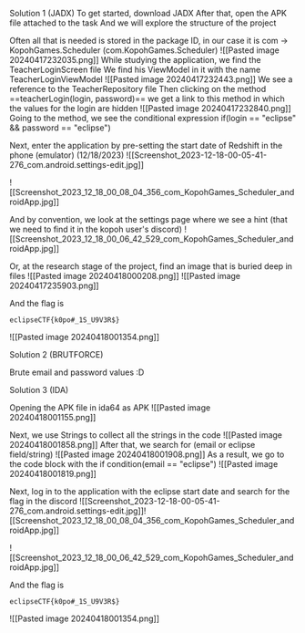 Solution 1 (JADX)
To get started, download JADX 
After that, open the APK file attached to the task
And we will explore the structure of the project

Often all that is needed is stored in the package ID, in our case it is com -> KopohGames.Scheduler (com.KopohGames.Scheduler)
![[Pasted image 20240417232035.png]]
While studying the application, we find the TeacherLoginScreen file
We find his ViewModel in it with the name TeacherLoginViewModel
![[Pasted image 20240417232443.png]]
We see a reference to the TeacherRepository file
Then clicking on the method ==teacherLogin(login, password)== we get a link to this 
method in which the values for the login are hidden
![[Pasted image 20240417232840.png]]
Going to the method, we see the conditional expression if(login == "eclipse" && password == "eclipse")

Next, enter the application by pre-setting the start date of Redshift in the phone (emulator) (12/18/2023)
![[Screenshot_2023-12-18-00-05-41-276_com.android.settings-edit.jpg]]

![[Screenshot_2023_12_18_00_08_04_356_com_KopohGames_Scheduler_androidApp.jpg]]

And by convention, we look at the settings page where we see a hint (that we need to find it in the kopoh user's discord)
![[Screenshot_2023_12_18_00_06_42_529_com_KopohGames_Scheduler_androidApp.jpg]]


Or, at the research stage of the project, find an image that is buried deep in files
![[Pasted image 20240418000208.png]]
![[Pasted image 20240417235903.png]]

And the flag is
```
eclipseCTF{k0po#_1S_U9V3R$}
```
![[Pasted image 20240418001354.png]]

Solution 2 (BRUTFORCE)

Brute email and password values :D

Solution 3 (IDA)

Opening the APK file in ida64 as APK
![[Pasted image 20240418001155.png]]

Next, we use Strings to collect all the strings in the code
![[Pasted image 20240418001858.png]]
After that, we search for (email or eclipse field/string)
![[Pasted image 20240418001908.png]]
As a result, we go to the code block with the if condition(email == "eclipse")
![[Pasted image 20240418001819.png]]

Next, log in to the application with the eclipse start date and search for the flag in the discord
![[Screenshot_2023-12-18-00-05-41-276_com.android.settings-edit.jpg]]![[Screenshot_2023_12_18_00_08_04_356_com_KopohGames_Scheduler_androidApp.jpg]]

![[Screenshot_2023_12_18_00_06_42_529_com_KopohGames_Scheduler_androidApp.jpg]]

And the flag is
```
eclipseCTF{k0po#_1S_U9V3R$}
```
![[Pasted image 20240418001354.png]]